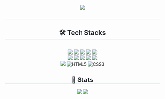 <div align= "center">
    <img src="https://capsule-render.vercel.app/api?type=waving&color=auto&height=120&text=SHK,%20Profile&animation=blink&fontColor=000000&fontSize=70" />
    </div>
    <div align= "center"> 
    <h2 style="border-bottom: 1px solid #d8dee4; color: #282d33;">  </h2>  
    <div style="font-weight: 700; font-size: 15px; text-align: center; color: #282d33;">  </div> 
    </div>
    <div align= "center">
    <h2 style="border-bottom: 1px solid #d8dee4; color: #282d33;"> 🛠️ Tech Stacks </h2> <br> 
    <div style="margin: 0 auto; text-align: center;" align= "center"> <img src="https://img.shields.io/badge/Git-F05032?style=plastic&logo=Git&logoColor=white">
          <img src="https://img.shields.io/badge/GitHub Pages-222222?style=plastic&logo=GitHub Pages&logoColor=white">
          <img src="https://img.shields.io/badge/Github-181717?style=plastic&logo=Github&logoColor=white">
          <img src="https://img.shields.io/badge/jQuery-0769AD?style=plastic&logo=jQuery&logoColor=white">
          <img src="https://img.shields.io/badge/Java-007396?style=plastic&logo=Java&logoColor=white">
          <br/><img src="https://img.shields.io/badge/Javascript-F7DF1E?style=plastic&logo=Javascript&logoColor=white">
          <img src="https://img.shields.io/badge/MySQL-4479A1?style=plastic&logo=MySQL&logoColor=white">
          <img src="https://img.shields.io/badge/Node.js-339933?style=plastic&logo=Node.js&logoColor=white">
          <img src="https://img.shields.io/badge/React-61DAFB?style=plastic&logo=React&logoColor=white">
          <img src="https://img.shields.io/badge/Spring Boot-6DB33F?style=plastic&logo=Spring Boot&logoColor=white">
          <br/><img src="https://img.shields.io/badge/Spring-6DB33F?style=plastic&logo=Spring&logoColor=white">
          <img src="https://img.shields.io/badge/HTML5-E34F26?style=plastic&logo=html5&logoColor=white" alt="HTML5">
          <img src="https://img.shields.io/badge/CSS3-1572B6?style=plastic&logo=css3&logoColor=white" alt="CSS3">
          </div>
    </div>
<div align= "center"> 
    <h2 style="border-bottom: 1px solid #d8dee4; color: #282d33;"> 🏅 Stats </h2> <div align= "center"> <img src="https://github-readme-stats.vercel.app/api?username=HYUNKISEO&custom_title=HYUNKISEO's Github Stat&bg_color=180,000000,&title_color=000000&text_color=000000"
        /> <img src="https://github-readme-stats.vercel.app/api/top-langs/?username=HYUNKISEO&layout=compact&bg_color=180,000000,&title_color=000000&text_color=000000"
          /> </div> 
    </div>
    
    
